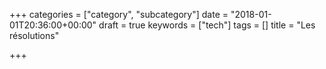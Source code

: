 +++
categories = ["category", "subcategory"]
date = "2018-01-01T20:36:00+00:00"
draft = true
keywords = ["tech"]
tags = []
title = "Les résolutions"

+++

<!--more-->
